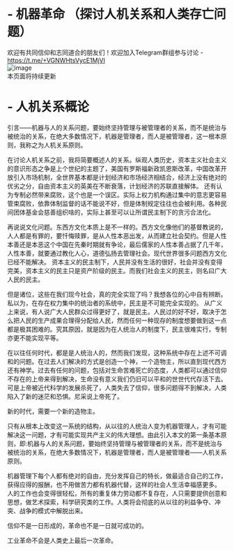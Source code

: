 # - 机器革命 （探讨人机关系和人类存亡问题）
欢迎有共同信仰和志同道合的朋友们！欢迎加入Telegram群组参与讨论 - https://t.me/+VGNWHtsVycE1MjVl <br>
![image](https://user-images.githubusercontent.com/19997038/169102476-f3cdf2e2-9c8b-4e9a-86a7-68ac7be93793.png) <br>
本页面将持续更新

# - 人机关系概论

引言——机器与人的关系问题，要始终坚持管理与被管理者的关系，而不是统治与被统治的关系，在绝大多数情况下，机器是管理者，而人是被管理者，这一根本原则，我称之为人机关系原则。

在讨论人机关系之前，我将简要概述人的关系。纵观人类历史，资本主义社会主义的意识形态之争是上个世纪的主题了，美国有罗斯福新政凯恩斯改革，中国改革开放引入市场机制，全世界基本都是计划经济和市场经济相结合，经济上没有绝对的优劣之分，自由资本主义的英美在不断衰落，计划经济的苏联直接解体。
还有认为专制必然带来腐败，这个也是一个误区。实际上权力机构通过集中的意志更容易管束腐败，依靠体制监督的话不能说不好，但是体制规定往往也会被利用。各种民间团体基金会慈善组织啥的，实际上甚至可以让所谓民主制下的贪污合法化。

再说说文化问题。东西方文化本质上是不一样的。西方文化像他们的基督教说的，人人都是有罪的，要忏悔赎罪，是从人性本恶出发，从而建立社会契约。但是人性本善还是本恶这个中国在先秦时期就有争论，最后儒家的人性本善占据了几千年，人性本善，就要通过教化人心，道德弘扬去管理社会。现代世界很多问题西方文化已经不能解决。
资本主义的民主制下，人民并没有生活的很好，社会并没有变得完美，资本主义的民主只是资产阶级的民主。而我们社会主义的民主，则名曰广大人民的民主。

但是诸位，这些在我们现今社会，真的完全实现了吗？我想各位的心中自有辨断。私以为，在存在权力集中的统治者的系统中，民主是不可能完全实现的。
从广义上来说，有人说广大人民群众过得更好了，就是民主。人民过的好不好，取决于怎么把人民的生产成果合理得分配给人民，然而任何一种现存的制度想要做到这一点都是极其困难的。究其原因，就是因为在人统治人的制度下，民主很难实行，专制亦更不能实现平等。

在以往任何时代，都是是人统治人的，然而我们发现，这种系统中存在上述不可调和的问题。在过去人们解决的方式是创造一个神，一个造物主，所以直到现代西方还有神学。过去有任何的问题，包括对生命苦难死亡的态度，人类都可以通过信仰不存在的上帝来得到解决，生命没有意义我们仍旧可以平和的世世代代存活下去。可是上帝被近代科学的发展杀死了，人类失去了信仰，很多问题得不到解决，人类陷入了新的迷茫和恐惧。尼采说上帝死了。

新的时代，需要一个新的造物主。

只有从根本上改变这一系统的结构，从以往的人统治人变为机器管理人，才有可能解决这一问题，才有可能实现共产主义的伟大理想。由此引入本文的第一条基本原则，即:机器与人的关系问题，要始终坚持管理与被管理者的关系，而不是统治与被统治的关系，在绝大多数情况下，机器是管理者，而人是被管理者——人机关系原则。

机器管理下每个人都有绝对的自由，充分发挥自己的特长，做最适合自己的工作，获得应得的报酬，也不用做苦力都有机器代替，这样的社会人生活幸福感更多。
人的工作也会变得很轻松，所有的重复体力劳动都不复存在，人只需要提供创意和思想，做艺术探索，科学研究类的工作。人类将会彻底的从以往的利益争夺、冲突、战争的模式中解脱出来。

信仰不是一日形成的，革命也不是一日就可成功的。

工业革命不会是人类史上最后一次革命。
